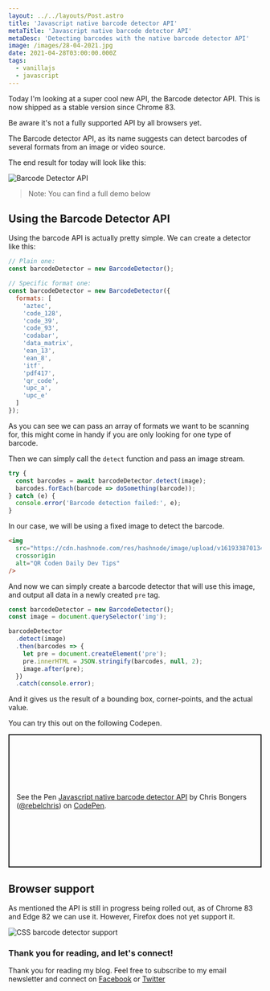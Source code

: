 ```yaml
---
layout: ../../layouts/Post.astro
title: 'Javascript native barcode detector API'
metaTitle: 'Javascript native barcode detector API'
metaDesc: 'Detecting barcodes with the native barcode detector API'
image: /images/28-04-2021.jpg
date: 2021-04-28T03:00:00.000Z
tags:
  - vanillajs
  - javascript
---
```


Today I'm looking at a super cool new API, the Barcode detector API.
This is now shipped as a stable version since Chrome 83.

Be aware it's not a fully supported API by all browsers yet.

The Barcode detector API, as its name suggests can detect barcodes of several formats from an image or video source.

The end result for today will look like this:

![Barcode Detector API](https://cdn.hashnode.com/res/hashnode/image/upload/v1619339927010/Ygp5o8-aY.png)

> Note: You can find a full demo below

## Using the Barcode Detector API

Using the barcode API is actually pretty simple.
We can create a detector like this:

```js
// Plain one:
const barcodeDetector = new BarcodeDetector();

// Specific format one:
const barcodeDetector = new BarcodeDetector({
  formats: [
    'aztec',
    'code_128',
    'code_39',
    'code_93',
    'codabar',
    'data_matrix',
    'ean_13',
    'ean_8',
    'itf',
    'pdf417',
    'qr_code',
    'upc_a',
    'upc_e'
  ]
});
```

As you can see we can pass an array of formats we want to be scanning for, this might come in handy if you are only looking for one type of barcode.

Then we can simply call the `detect` function and pass an image stream.

```js
try {
  const barcodes = await barcodeDetector.detect(image);
  barcodes.forEach(barcode => doSomething(barcode));
} catch (e) {
  console.error('Barcode detection failed:', e);
}
```

In our case, we will be using a fixed image to detect the barcode.

```html
<img
  src="https://cdn.hashnode.com/res/hashnode/image/upload/v1619338701344/-rJKsBrhI.png"
  crossorigin
  alt="QR Coden Daily Dev Tips"
/>
```

And now we can simply create a barcode detector that will use this image, and output all data in a newly created `pre` tag.

```js
const barcodeDetector = new BarcodeDetector();
const image = document.querySelector('img');

barcodeDetector
  .detect(image)
  .then(barcodes => {
    let pre = document.createElement('pre');
    pre.innerHTML = JSON.stringify(barcodes, null, 2);
    image.after(pre);
  })
  .catch(console.error);
```

And it gives us the result of a bounding box, corner-points, and the actual value.

You can try this out on the following Codepen.

<p class="codepen" data-height="265" data-theme-id="dark" data-default-tab="js,result" data-user="rebelchris" data-slug-hash="RwKvQdB" style="height: 265px; box-sizing: border-box; display: flex; align-items: center; justify-content: center; border: 2px solid; margin: 1em 0; padding: 1em;" data-pen-title="Javascript native barcode detector API">
  <span>See the Pen <a href="https://codepen.io/rebelchris/pen/RwKvQdB">
  Javascript native barcode detector API</a> by Chris Bongers (<a href="https://codepen.io/rebelchris">@rebelchris</a>)
  on <a href="https://codepen.io">CodePen</a>.</span>
</p>
<script async src="https://cpwebassets.codepen.io/assets/embed/ei.js"></script>

## Browser support

As mentioned the API is still in progress being rolled out, as of Chrome 83 and Edge 82 we can use it.
However, Firefox does not yet support it.

![CSS barcode detector support](https://cdn.hashnode.com/res/hashnode/image/upload/v1619340054375/52URFcbqB.png)

### Thank you for reading, and let's connect!

Thank you for reading my blog. Feel free to subscribe to my email newsletter and connect on [Facebook](https://www.facebook.com/DailyDevTipsBlog) or [Twitter](https://twitter.com/DailyDevTips1)
